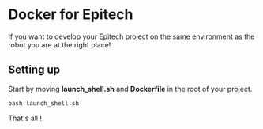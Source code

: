 # Docker for Epitech

If you want to develop your Epitech project on the same environment as the robot you are at the right place!

## Setting up

Start by moving **launch_shell.sh** and **Dockerfile** in the root of your project.

`bash launch_shell.sh`

That's all !
